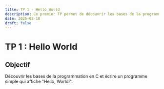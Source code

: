 ```yaml
---
title: TP 1 - Hello World
description: Ce premier TP permet de découvrir les bases de la programmation en C. 
date: 2025-08-18
draft: false
---
```


# TP 1 : Hello World
## Objectif
Découvrir les bases de la programmation en C et écrire un programme simple qui affiche "Hello, World!".
